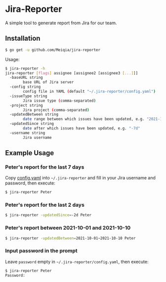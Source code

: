 # Jira-Reporter

A simple tool to generate report from Jira for our team.


## Installation

```bash
$ go get -u github.com/Meiqia/jira-reporter
```

Usage:

```bash
$ jira-reporter -h
jira-reporter [flags] assignee [assignee2 [assignee3 [...]]]
  -baseURL string
        base URL of Jira server
  -config string
        config file in YAML (default "~/.jira-reporter/config.yaml")
  -issueType string
        Jira issue type (comma-separated)
  -project string
        Jira project (comma-separated)
  -updatedBetween string
        date range between which issues have been updated, e.g. "2021-10-01~2021-10-10" or "2021-10-01 10:00 ~ 2021-10-10 10:00" (precedes updatedSince)
  -updatedSince string
        date after which issues have been updated, e.g. "-7d"
  -username string
        Jira username
```


## Example Usage

### Peter's report for the last 7 days

Copy [config.yaml](config.yaml) into `~/.jira-reporter` and fill in your Jira username and password, then execute:

```bash
$ jira-reporter Peter
```

### Peter's report for the last 2 days

```bash
$ jira-reporter -updatedSince=-2d Peter
```

### Peter's report between 2021-10-01 and 2021-10-10

```bash
$ jira-reporter -updatedBetween=2021-10-01~2021-10-10 Peter
```

### Input password in the prompt

Leave `password` empty in `~/.jira-reporter/config.yaml`, then execute:

```bash
$ jira-reporter Peter
Password: 
```
